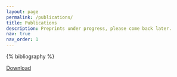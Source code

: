 ```yaml
---
layout: page
permalink: /publications/
title: Publications
description: Preprints under progress, please come back later.
nav: true
nav_order: 1
---
```


<!-- _pages/publications.md -->
<div class="publications">

{% bibliography %}

<p><a href="/assets/pdf/Prep_AFA.pdf">Download</a></p>

</div>